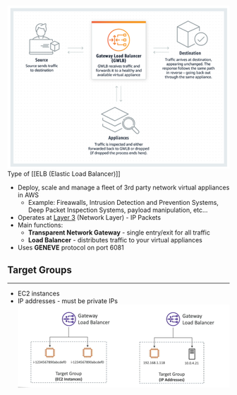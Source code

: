 ![GLB_flow.png](./Images/GLB_flow.png)
Type of [[ELB (Elastic Load Balancer)]]
- Deploy, scale and manage a fleet of 3rd party network virtual appliances in AWS
	- Example: Fireawalls, Intrusion Detection and Prevention Systems, Deep Packet Inspection Systems, payload manipulation, etc...
- Operates at [Layer 3](https://en.wikipedia.org/wiki/Application_layer) (Network Layer) - IP Packets
- Main functions:
	- __Transparent Network Gateway__ - single entry/exit for all traffic
	- __Load Balancer__ - distributes traffic to your virtual appliances
- Uses __GENEVE__ protocol on port 6081
## Target Groups
---
- EC2 instances 
- IP addresses - must be private IPs
![GLB_target_groups](./Images/GLB_target_groups.png)